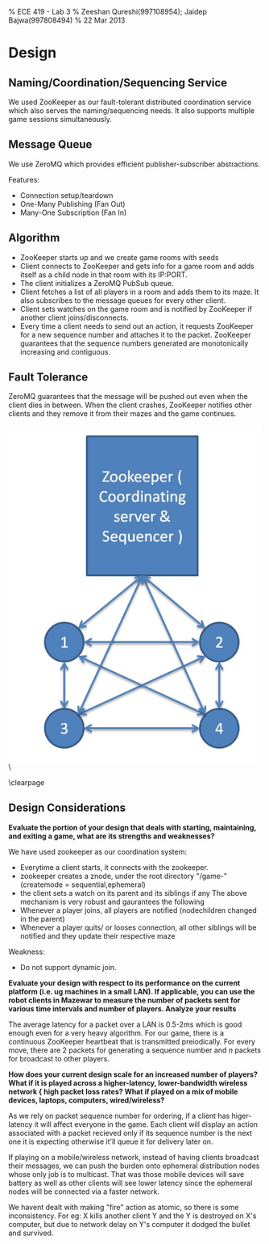 % ECE 419 - Lab 3
% Zeeshan Qureshi(997108954); Jaidep Bajwa(997808494)
% 22 Mar 2013

Design
======

Naming/Coordination/Sequencing Service
--------------------------------------

We used ZooKeeper as our fault-tolerant distributed coordination service
which also serves the naming/sequencing needs. It also supports multiple
game sessions simultaneously.

Message Queue
-------------

We use ZeroMQ which provides efficient publisher-subscriber abstractions.

Features:

  + Connection setup/teardown
  + One-Many Publishing (Fan Out)
  + Many-One Subscription (Fan In)

Algorithm
---------

  + ZooKeeper starts up and we create game rooms with seeds
  + Client connects to ZooKeeper and gets info for a game room and adds
    itself as a child node in that room with its IP:PORT.
  + The client initializes a ZeroMQ PubSub queue.
  + Client fetches a list of all players in a room and adds them to its maze.
    It also subscribes to the message queues for every other client.
  + Client sets watches on the game room and is notified by ZooKeeper if
    another client joins/disconnects.
  + Every time a client needs to send out an action, it requests ZooKeeper
    for a new sequence number and attaches it to the packet. ZooKeeper
    guarantees that the sequence numbers generated are monotonically
    increasing and contiguous.

Fault Tolerance
---------------

ZeroMQ guarantees that the message will be pushed out even when the
client dies in between. When the client crashes, ZooKeeper notifies
other clients and they remove it from their mazes and the game
continues.

![Game System](design-diag.jpg "Game System")\

\clearpage

Design Considerations
---------------------

**Evaluate the portion of your design that deals with starting, maintaining, and exiting a game, what are its strengths and weaknesses?**

We have used zookeeper as our coordination system:

  + Everytime a client starts, it connects with the zookeeper.
  + zookeeper creates a znode, under the root directory "/game-<id>" (createmode =  sequential,ephemeral)
  + the client sets a watch on its parent and its siblings if any
  The above mechanism is very robust and gaurantees the following
  + Whenever a player joins, all players are notified (nodechildren changed in the parent)
  + Whenever a player quits/ or looses connection, all other siblings will be notified and they update their respective maze

Weakness:

  + Do not support dynamic join.

**Evaluate your design with respect to its performance on the current
platform (i.e. ug machines in a small LAN). If applicable, you can use
the robot clients in Mazewar to measure the number of packets sent for
various time intervals and number of players. Analyze your results**

The average latency for a packet over a LAN is 0.5-2ms which is good
enough even for a very heavy algorithm. For our game, there is a
continuous ZooKeeper heartbeat that is transmitted preiodically. For
every move, there are 2 packets for generating a sequence number and $n$
packets for broadcast to other players.

**How does your current design scale for an increased number of players?
What if it is played across a higher-latency, lower-bandwidth wireless
network { high packet loss rates? What if played on a mix of mobile
devices, laptops, computers, wired/wireless?**

As we rely on packet sequence number for ordering, if a client has
higer-latency it will affect everyone in the game. Each client will
display an action associated with a packet recieved only if its sequence
number is the next one it is expecting otherwise it'll queue it for
delivery later on.

If playing on a mobile/wireless network, instead of having clients
broadcast their messages, we can push the burden onto ephemeral
distribution nodes whose only job is to multicast. That was those mobile
devices will save battery as well as other clients will see lower
latency since the ephemeral nodes will be connected via a faster
network.

We havent dealt with making "fire" action as atomic, so there is some
inconsistency. For eg: X kills another client Y and the Y is destroyed
on X's computer, but due to network delay on Y's computer it dodged the
bullet and survived.
